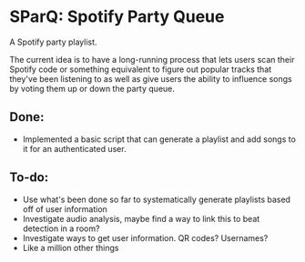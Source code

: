 # SParQ: Spotify Party Queue

A Spotify party playlist.

The current idea is to have a long-running process that lets users scan their 
Spotify code or something equivalent to figure out popular tracks that they've 
been listening to as well as give users the ability to influence songs by voting 
them up or down the party queue.

## Done:

- Implemented a basic script that can generate a playlist and add songs to it 
for an authenticated user.

## To-do:

- Use what's been done so far to systematically generate playlists based off of 
user information
- Investigate audio analysis, maybe find a way to link this to beat detection in 
a room?
- Investigate ways to get user information. QR codes? Usernames?
- Like a million other things